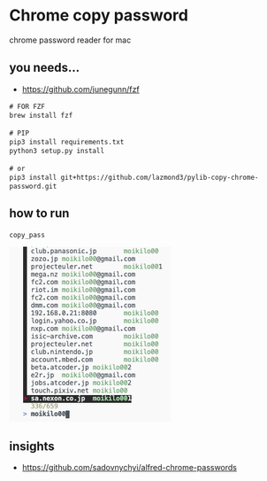 # Chrome copy password

chrome password reader for mac

## you needs...

- https://github.com/junegunn/fzf

```
# FOR FZF
brew install fzf

# PIP
pip3 install requirements.txt
python3 setup.py install

# or 
pip3 install git+https://github.com/lazmond3/pylib-copy-chrome-password.git

```

## how to run

```
copy_pass
```

![](screenshot/2021-02-08-10-14-12.png)

## insights

- https://github.com/sadovnychyi/alfred-chrome-passwords
